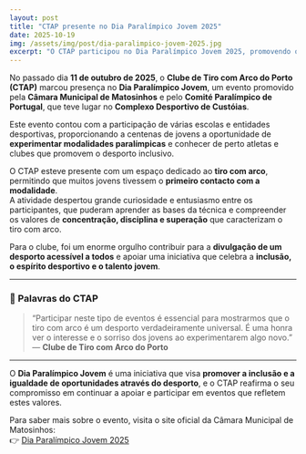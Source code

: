 ```yaml
---
layout: post
title: "CTAP presente no Dia Paralímpico Jovem 2025"
date: 2025-10-19
img: /assets/img/post/dia-paralimpico-jovem-2025.jpg
excerpt: "O CTAP participou no Dia Paralímpico Jovem 2025, promovendo o tiro com arco como modalidade inclusiva."
---
```


No passado dia **11 de outubro de 2025**, o **Clube de Tiro com Arco do Porto (CTAP)** marcou presença no **Dia Paralímpico Jovem**, um evento promovido pela **Câmara Municipal de Matosinhos** e pelo **Comité Paralímpico de Portugal**, que teve lugar no **Complexo Desportivo de Custóias**.

Este evento contou com a participação de várias escolas e entidades desportivas, proporcionando a centenas de jovens a oportunidade de **experimentar modalidades paralímpicas** e conhecer de perto atletas e clubes que promovem o desporto inclusivo.

O CTAP esteve presente com um espaço dedicado ao **tiro com arco**, permitindo que muitos jovens tivessem o **primeiro contacto com a modalidade**.  
A atividade despertou grande curiosidade e entusiasmo entre os participantes, que puderam aprender as bases da técnica e compreender os valores de **concentração, disciplina e superação** que caracterizam o tiro com arco.

Para o clube, foi um enorme orgulho contribuir para a **divulgação de um desporto acessível a todos** e apoiar uma iniciativa que celebra a **inclusão, o espírito desportivo e o talento jovem**.

---

### 💬 Palavras do CTAP

> “Participar neste tipo de eventos é essencial para mostrarmos que o tiro com arco é um desporto verdadeiramente universal. É uma honra ver o interesse e o sorriso dos jovens ao experimentarem algo novo.”  
> — **Clube de Tiro com Arco do Porto**

---

O **Dia Paralímpico Jovem** é uma iniciativa que visa **promover a inclusão e a igualdade de oportunidades através do desporto**, e o CTAP reafirma o seu compromisso em continuar a apoiar e participar em eventos que refletem estes valores.

Para saber mais sobre o evento, visita o site oficial da Câmara Municipal de Matosinhos:  
👉 [Dia Paralímpico Jovem 2025](https://www.cm-matosinhos.pt/evento/dia-paralimpico-jovem)
